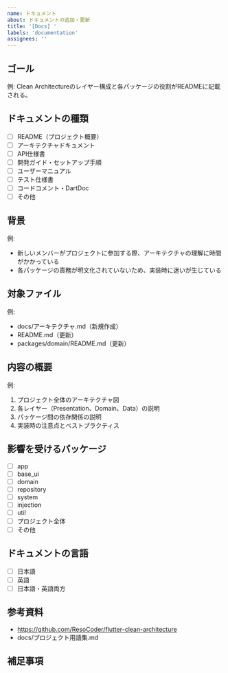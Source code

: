 ```yaml
---
name: ドキュメント
about: ドキュメントの追加・更新
title: '[Docs] '
labels: 'documentation'
assignees: ''
---
```


## ゴール
<!--  ドキュメント作成・更新後の状態を端的に記述してください。 -->
例: Clean Architectureのレイヤー構成と各パッケージの役割がREADMEに記載される。

## ドキュメントの種類
<!--  該当するドキュメントの種類を選択してください。 -->
- [ ] README（プロジェクト概要）
- [ ] アーキテクチャドキュメント
- [ ] API仕様書
- [ ] 開発ガイド・セットアップ手順
- [ ] ユーザーマニュアル
- [ ] テスト仕様書
- [ ] コードコメント・DartDoc
- [ ] その他

## 背景
<!--  このドキュメントが必要な理由や背景を記載してください。 -->
例:
- 新しいメンバーがプロジェクトに参加する際、アーキテクチャの理解に時間がかかっている
- 各パッケージの責務が明文化されていないため、実装時に迷いが生じている

## 対象ファイル
<!--  作成・更新対象のドキュメントファイルを記載してください。 -->
例:
- docs/アーキテクチャ.md（新規作成）
- README.md（更新）
- packages/domain/README.md（更新）

## 内容の概要
<!--  ドキュメントに含めるべき内容の概要を記載してください。 -->
例:
1. プロジェクト全体のアーキテクチャ図
2. 各レイヤー（Presentation、Domain、Data）の説明
3. パッケージ間の依存関係の説明
4. 実装時の注意点とベストプラクティス

## 影響を受けるパッケージ
<!--  このドキュメントに関連するパッケージを選択してください（複数選択可）。 -->
- [ ] app
- [ ] base_ui
- [ ] domain
- [ ] repository
- [ ] system
- [ ] injection
- [ ] util
- [ ] プロジェクト全体
- [ ] その他

## ドキュメントの言語
<!--  ドキュメントを記述する言語を選択してください。 -->
- [ ] 日本語
- [ ] 英語
- [ ] 日本語・英語両方

## 参考資料
<!--  既存のドキュメントや参考URLがあれば記載してください。 -->
- https://github.com/ResoCoder/flutter-clean-architecture
- docs/プロジェクト用語集.md

## 補足事項
<!--  その他、ドキュメント作成において考慮すべき点があれば記載してください。 -->
